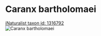 
Caranx bartholomaei
===================
  
[iNaturalist taxon id: 1316792](https://www.inaturalist.org/taxa/1316792)  
![Caranx bartholomaei](https://inaturalist-open-data.s3.amazonaws.com/photos/167805039/medium.jpeg)